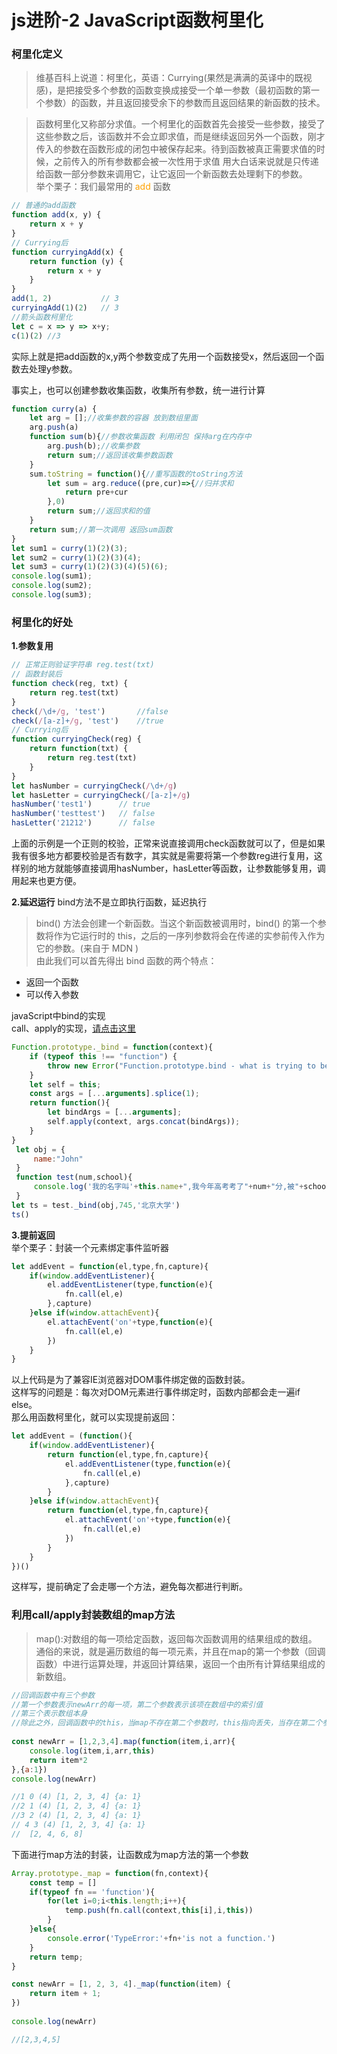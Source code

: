 # js进阶-2  JavaScript函数柯里化
### 柯里化定义  
>维基百科上说道：柯里化，英语：Currying(果然是满满的英译中的既视感)，是把接受多个参数的函数变换成接受一个单一参数（最初函数的第一个参数）的函数，并且返回接受余下的参数而且返回结果的新函数的技术。
  
>函数柯里化又称部分求值。一个柯里化的函数首先会接受一些参数，接受了这些参数之后，该函数并不会立即求值，而是继续返回另外一个函数，刚才传入的参数在函数形成的闭包中被保存起来。待到函数被真正需要求值的时候，之前传入的所有参数都会被一次性用于求值
用大白话来说就是只传递给函数一部分参数来调用它，让它返回一个新函数去处理剩下的参数。  
举个栗子：我们最常用的 <font color='#ffa200'>add</font> 函数
```js 复制代码
// 普通的add函数
function add(x, y) {
    return x + y
}
// Currying后
function curryingAdd(x) {
    return function (y) {
        return x + y
    }
}
add(1, 2)           // 3
curryingAdd(1)(2)   // 3
//箭头函数柯里化
let c = x => y => x+y;
c(1)(2) //3
```
实际上就是把add函数的x,y两个参数变成了先用一个函数接受x，然后返回一个函数去处理y参数。     

事实上，也可以创建参数收集函数，收集所有参数，统一进行计算
```js
function curry(a) {
    let arg = [];//收集参数的容器 放到数组里面
    arg.push(a)
    function sum(b){//参数收集函数 利用闭包 保持arg在内存中
        arg.push(b);//收集参数
        return sum;//返回该收集参数函数
    }
    sum.toString = function(){//重写函数的toString方法 
        let sum = arg.reduce((pre,cur)=>{//归并求和
            return pre+cur
        },0)
        return sum;//返回求和的值
    }
    return sum;//第一次调用 返回sum函数
}
let sum1 = curry(1)(2)(3);
let sum2 = curry(1)(2)(3)(4);
let sum3 = curry(1)(2)(3)(4)(5)(6);
console.log(sum1);
console.log(sum2);
console.log(sum3);
``` 

### 柯里化的好处
**1.参数复用**
```js
// 正常正则验证字符串 reg.test(txt)
// 函数封装后
function check(reg, txt) {
    return reg.test(txt)
}
check(/\d+/g, 'test')       //false
check(/[a-z]+/g, 'test')    //true
// Currying后
function curryingCheck(reg) {
    return function(txt) {
        return reg.test(txt)
    }
}
let hasNumber = curryingCheck(/\d+/g)
let hasLetter = curryingCheck(/[a-z]+/g)
hasNumber('test1')      // true
hasNumber('testtest')   // false
hasLetter('21212')      // false
```
上面的示例是一个正则的校验，正常来说直接调用check函数就可以了，但是如果我有很多地方都要校验是否有数字，其实就是需要将第一个参数reg进行复用，这样别的地方就能够直接调用hasNumber，hasLetter等函数，让参数能够复用，调用起来也更方便。

**2.延迟运行**
bind方法不是立即执行函数，延迟执行   
>bind() 方法会创建一个新函数。当这个新函数被调用时，bind() 的第一个参数将作为它运行时的 this，之后的一序列参数将会在传递的实参前传入作为它的参数。(来自于 MDN )    
由此我们可以首先得出 bind 函数的两个特点：
+ 返回一个函数
+ 可以传入参数

javaScript中bind的实现   
call、apply的实现，[请点击这里](https://weiweiwu01.github.io/js/jc-three.html)
```js
Function.prototype._bind = function(context){
    if (typeof this !== "function") {
        throw new Error("Function.prototype.bind - what is trying to be bound is not callable");
    }
    let self = this;
    const args = [...arguments].splice(1);
    return function(){
        let bindArgs = [...arguments];
        self.apply(context, args.concat(bindArgs));
    }
}
 let obj = {
     name:"John"
 }
 function test(num,school){
     console.log('我的名字叫'+this.name+",我今年高考考了"+num+"分,被"+school+'录取')
 }
let ts = test._bind(obj,745,'北京大学')
ts()
```
**3.提前返回**  
举个栗子：封装一个元素绑定事件监听器
```js
let addEvent = function(el,type,fn,capture){
    if(window.addEventListener){
        el.addEventListener(type,function(e){
            fn.call(el,e)
        },capture)
    }else if(window.attachEvent){
        el.attachEvent('on'+type,function(e){
            fn.call(el,e)
        })
    }
}
```
以上代码是为了兼容IE浏览器对DOM事件绑定做的函数封装。  
这样写的问题是：每次对DOM元素进行事件绑定时，函数内部都会走一遍if else。  
那么用函数柯里化，就可以实现提前返回：  
```js
let addEvent = (function(){
    if(window.addEventListener){
        return function(el,type,fn,capture){
            el.addEventListener(type,function(e){
                fn.call(el,e)
            },capture)
        }
    }else if(window.attachEvent){
        return function(el,type,fn,capture){
            el.attachEvent('on'+type,function(e){
                fn.call(el,e)
            })
        }
    }
})()
```
这样写，提前确定了会走哪一个方法，避免每次都进行判断。   
### 利用call/apply封装数组的map方法   
>map():对数组的每一项给定函数，返回每次函数调用的结果组成的数组。  
通俗的来说，就是遍历数组的每一项元素，并且在map的第一个参数（回调函数）中进行运算处理，并返回计算结果，返回一个由所有计算结果组成的新数组。
```js
//回调函数中有三个参数   
//第一个参数表示newArr的每一项，第二个参数表示该项在数组中的索引值  
//第三个表示数组本身    
//除此之外，回调函数中的this，当map不存在第二个参数时，this指向丢失，当存在第二个参数时，指向该参数所设定的对象   
 
const newArr = [1,2,3,4].map(function(item,i,arr){
    console.log(item,i,arr,this)
    return item*2
},{a:1})
console.log(newArr)

//1 0 (4) [1, 2, 3, 4] {a: 1}
//2 1 (4) [1, 2, 3, 4] {a: 1}
//3 2 (4) [1, 2, 3, 4] {a: 1}
// 4 3 (4) [1, 2, 3, 4] {a: 1}
//  [2, 4, 6, 8]
```
下面进行map方法的封装，让函数成为map方法的第一个参数
```js
Array.prototype._map = function(fn,context){
    const temp = []
    if(typeof fn == 'function'){
        for(let i=0;i<this.length;i++){
            temp.push(fn.call(context,this[i],i,this))
        }
    }else{
        console.error('TypeError:'+fn+'is not a function.')
    }
    return temp;
}

const newArr = [1, 2, 3, 4]._map(function(item) {
    return item + 1;
})
 
console.log(newArr)

//[2,3,4,5]
```


